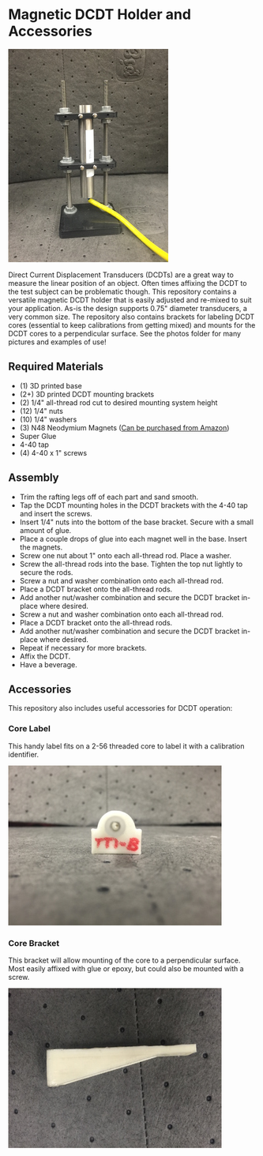 # Magnetic DCDT Holder and Accessories

![Setup Photo](photos/setup_1_front.jpg)

Direct Current Displacement Transducers (DCDTs) are a great way to measure the
linear position of an object. Often times affixing the DCDT to the test subject
can be problematic though. This repository contains a versatile magnetic DCDT
holder that is easily adjusted and re-mixed to suit your application. As-is the
design supports 0.75" diameter transducers, a very common size. The repository
also contains brackets for labeling DCDT cores (essential to keep calibrations
from getting mixed) and mounts for the DCDT cores to a perpendicular surface. See the photos folder for many pictures and examples of use!

## Required Materials
- (1) 3D printed base
- (2+) 3D printed DCDT mounting brackets
- (2) 1/4" all-thread rod cut to desired mounting system height
- (12) 1/4" nuts
- (10) 1/4" washers
- (3) N48 Neodymium Magnets ([Can be purchased from Amazon](http://amzn.com/B001KV38ES))
- Super Glue
- 4-40 tap
- (4) 4-40 x 1" screws

## Assembly

- Trim the rafting legs off of each part and sand smooth.
- Tap the DCDT mounting holes in the DCDT brackets with the 4-40 tap and insert the screws.
- Insert 1/4" nuts into the bottom of the base bracket. Secure with a small amount of glue.
- Place a couple drops of glue into each magnet well in the base. Insert the magnets.
- Screw one nut about 1" onto each all-thread rod. Place a washer.
- Screw the all-thread rods into the base. Tighten the top nut lightly to secure the rods.
- Screw a nut and washer combination onto each all-thread rod.
- Place a DCDT bracket onto the all-thread rods.
- Add another nut/washer combination and secure the DCDT bracket in-place where desired.
- Screw a nut and washer combination onto each all-thread rod.
- Place a DCDT bracket onto the all-thread rods.
- Add another nut/washer combination and secure the DCDT bracket in-place where desired.
- Repeat if necessary for more brackets.
- Affix the DCDT.
- Have a beverage.

## Accessories  
This repository also includes useful accessories for DCDT operation:

### Core Label
This handy label fits on a 2-56 threaded core to label it with a calibration
identifier.

![Core label on DCDT](photos/label_end.jpg)

### Core Bracket
This bracket will allow mounting of the core to a perpendicular surface.
Most easily affixed with glue or epoxy, but could also be mounted with
a screw.

![Core label on DCDT](photos/bracket_side.jpg)
